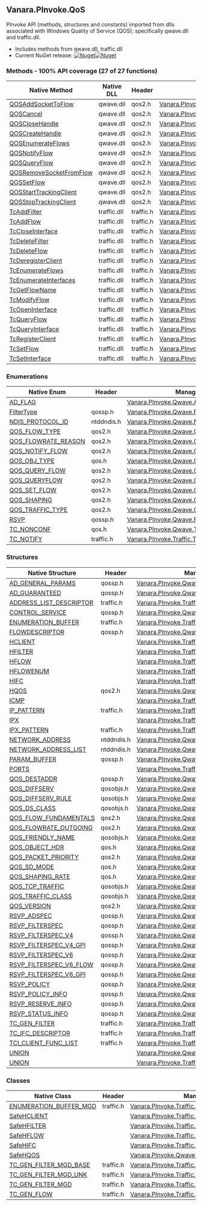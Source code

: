 ## Vanara.PInvoke.QoS  
PInvoke API (methods, structures and constants) imported from dlls associated with Windows Quality of Service (QOS); specifically qwave.dll and traffic.dll.

- Includes methods from qwave.dll, traffic.dll  
- Current NuGet release: [![Nuget](https://img.shields.io/nuget/v/Vanara.PInvoke.QoS?logo=nuget&style=flat-square)![Nuget](https://img.shields.io/nuget/dt/Vanara.PInvoke.QoS?label=%20&style=flat-square)](https://www.nuget.org/packages/Vanara.PInvoke.QoS)  
### Methods - 100% API coverage (27 of 27 functions)  
Native Method | Native DLL | Header | Managed Method  
--- | --- | --- | ---  
[QOSAddSocketToFlow](https://www.google.com/search?num=5&q=QOSAddSocketToFlow+site%3Alearn.microsoft.com) | qwave.dll | qos2.h | [Vanara.PInvoke.Qwave.QOSAddSocketToFlow](https://github.com/dahall/Vanara/search?l=C%23&q=QOSAddSocketToFlow)  
[QOSCancel](https://www.google.com/search?num=5&q=QOSCancel+site%3Alearn.microsoft.com) | qwave.dll | qos2.h | [Vanara.PInvoke.Qwave.QOSCancel](https://github.com/dahall/Vanara/search?l=C%23&q=QOSCancel)  
[QOSCloseHandle](https://www.google.com/search?num=5&q=QOSCloseHandle+site%3Alearn.microsoft.com) | qwave.dll | qos2.h | [Vanara.PInvoke.Qwave.QOSCloseHandle](https://github.com/dahall/Vanara/search?l=C%23&q=QOSCloseHandle)  
[QOSCreateHandle](https://www.google.com/search?num=5&q=QOSCreateHandle+site%3Alearn.microsoft.com) | qwave.dll | qos2.h | [Vanara.PInvoke.Qwave.QOSCreateHandle](https://github.com/dahall/Vanara/search?l=C%23&q=QOSCreateHandle)  
[QOSEnumerateFlows](https://www.google.com/search?num=5&q=QOSEnumerateFlows+site%3Alearn.microsoft.com) | qwave.dll | qos2.h | [Vanara.PInvoke.Qwave.QOSEnumerateFlows](https://github.com/dahall/Vanara/search?l=C%23&q=QOSEnumerateFlows)  
[QOSNotifyFlow](https://www.google.com/search?num=5&q=QOSNotifyFlow+site%3Alearn.microsoft.com) | qwave.dll | qos2.h | [Vanara.PInvoke.Qwave.QOSNotifyFlow](https://github.com/dahall/Vanara/search?l=C%23&q=QOSNotifyFlow)  
[QOSQueryFlow](https://www.google.com/search?num=5&q=QOSQueryFlow+site%3Alearn.microsoft.com) | qwave.dll | qos2.h | [Vanara.PInvoke.Qwave.QOSQueryFlow](https://github.com/dahall/Vanara/search?l=C%23&q=QOSQueryFlow)  
[QOSRemoveSocketFromFlow](https://www.google.com/search?num=5&q=QOSRemoveSocketFromFlow+site%3Alearn.microsoft.com) | qwave.dll | qos2.h | [Vanara.PInvoke.Qwave.QOSRemoveSocketFromFlow](https://github.com/dahall/Vanara/search?l=C%23&q=QOSRemoveSocketFromFlow)  
[QOSSetFlow](https://www.google.com/search?num=5&q=QOSSetFlow+site%3Alearn.microsoft.com) | qwave.dll | qos2.h | [Vanara.PInvoke.Qwave.QOSSetFlow](https://github.com/dahall/Vanara/search?l=C%23&q=QOSSetFlow)  
[QOSStartTrackingClient](https://www.google.com/search?num=5&q=QOSStartTrackingClient+site%3Alearn.microsoft.com) | qwave.dll | qos2.h | [Vanara.PInvoke.Qwave.QOSStartTrackingClient](https://github.com/dahall/Vanara/search?l=C%23&q=QOSStartTrackingClient)  
[QOSStopTrackingClient](https://www.google.com/search?num=5&q=QOSStopTrackingClient+site%3Alearn.microsoft.com) | qwave.dll | qos2.h | [Vanara.PInvoke.Qwave.QOSStopTrackingClient](https://github.com/dahall/Vanara/search?l=C%23&q=QOSStopTrackingClient)  
[TcAddFilter](https://www.google.com/search?num=5&q=TcAddFilter+site%3Alearn.microsoft.com) | traffic.dll | traffic.h | [Vanara.PInvoke.Traffic.TcAddFilter](https://github.com/dahall/Vanara/search?l=C%23&q=TcAddFilter)  
[TcAddFlow](https://www.google.com/search?num=5&q=TcAddFlow+site%3Alearn.microsoft.com) | traffic.dll | traffic.h | [Vanara.PInvoke.Traffic.TcAddFlow](https://github.com/dahall/Vanara/search?l=C%23&q=TcAddFlow)  
[TcCloseInterface](https://www.google.com/search?num=5&q=TcCloseInterface+site%3Alearn.microsoft.com) | traffic.dll | traffic.h | [Vanara.PInvoke.Traffic.TcCloseInterface](https://github.com/dahall/Vanara/search?l=C%23&q=TcCloseInterface)  
[TcDeleteFilter](https://www.google.com/search?num=5&q=TcDeleteFilter+site%3Alearn.microsoft.com) | traffic.dll | traffic.h | [Vanara.PInvoke.Traffic.TcDeleteFilter](https://github.com/dahall/Vanara/search?l=C%23&q=TcDeleteFilter)  
[TcDeleteFlow](https://www.google.com/search?num=5&q=TcDeleteFlow+site%3Alearn.microsoft.com) | traffic.dll | traffic.h | [Vanara.PInvoke.Traffic.TcDeleteFlow](https://github.com/dahall/Vanara/search?l=C%23&q=TcDeleteFlow)  
[TcDeregisterClient](https://www.google.com/search?num=5&q=TcDeregisterClient+site%3Alearn.microsoft.com) | traffic.dll | traffic.h | [Vanara.PInvoke.Traffic.TcDeregisterClient](https://github.com/dahall/Vanara/search?l=C%23&q=TcDeregisterClient)  
[TcEnumerateFlows](https://www.google.com/search?num=5&q=TcEnumerateFlows+site%3Alearn.microsoft.com) | traffic.dll | traffic.h | [Vanara.PInvoke.Traffic.TcEnumerateFlows](https://github.com/dahall/Vanara/search?l=C%23&q=TcEnumerateFlows)  
[TcEnumerateInterfaces](https://www.google.com/search?num=5&q=TcEnumerateInterfaces+site%3Alearn.microsoft.com) | traffic.dll | traffic.h | [Vanara.PInvoke.Traffic.TcEnumerateInterfaces](https://github.com/dahall/Vanara/search?l=C%23&q=TcEnumerateInterfaces)  
[TcGetFlowName](https://www.google.com/search?num=5&q=TcGetFlowNameA+site%3Alearn.microsoft.com) | traffic.dll | traffic.h | [Vanara.PInvoke.Traffic.TcGetFlowName](https://github.com/dahall/Vanara/search?l=C%23&q=TcGetFlowName)  
[TcModifyFlow](https://www.google.com/search?num=5&q=TcModifyFlow+site%3Alearn.microsoft.com) | traffic.dll | traffic.h | [Vanara.PInvoke.Traffic.TcModifyFlow](https://github.com/dahall/Vanara/search?l=C%23&q=TcModifyFlow)  
[TcOpenInterface](https://www.google.com/search?num=5&q=TcOpenInterfaceA+site%3Alearn.microsoft.com) | traffic.dll | traffic.h | [Vanara.PInvoke.Traffic.TcOpenInterface](https://github.com/dahall/Vanara/search?l=C%23&q=TcOpenInterface)  
[TcQueryFlow](https://www.google.com/search?num=5&q=TcQueryFlowA+site%3Alearn.microsoft.com) | traffic.dll | traffic.h | [Vanara.PInvoke.Traffic.TcQueryFlow](https://github.com/dahall/Vanara/search?l=C%23&q=TcQueryFlow)  
[TcQueryInterface](https://www.google.com/search?num=5&q=TcQueryInterface+site%3Alearn.microsoft.com) | traffic.dll | traffic.h | [Vanara.PInvoke.Traffic.TcQueryInterface](https://github.com/dahall/Vanara/search?l=C%23&q=TcQueryInterface)  
[TcRegisterClient](https://www.google.com/search?num=5&q=TcRegisterClient+site%3Alearn.microsoft.com) | traffic.dll | traffic.h | [Vanara.PInvoke.Traffic.TcRegisterClient](https://github.com/dahall/Vanara/search?l=C%23&q=TcRegisterClient)  
[TcSetFlow](https://www.google.com/search?num=5&q=TcSetFlowA+site%3Alearn.microsoft.com) | traffic.dll | traffic.h | [Vanara.PInvoke.Traffic.TcSetFlow](https://github.com/dahall/Vanara/search?l=C%23&q=TcSetFlow)  
[TcSetInterface](https://www.google.com/search?num=5&q=TcSetInterface+site%3Alearn.microsoft.com) | traffic.dll | traffic.h | [Vanara.PInvoke.Traffic.TcSetInterface](https://github.com/dahall/Vanara/search?l=C%23&q=TcSetInterface)  
### Enumerations  
Native Enum | Header | Managed Enum  
--- | --- | ---  
[AD_FLAG](https://www.google.com/search?num=5&q=AD_FLAG+site%3Alearn.microsoft.com) |  | [Vanara.PInvoke.Qwave.AD_FLAG](https://github.com/dahall/Vanara/search?l=C%23&q=AD_FLAG)  
[FilterType](https://www.google.com/search?num=5&q=FilterType+site%3Alearn.microsoft.com) | qossp.h | [Vanara.PInvoke.Qwave.FilterType](https://github.com/dahall/Vanara/search?l=C%23&q=FilterType)  
[NDIS_PROTOCOL_ID](https://www.google.com/search?num=5&q=NDIS_PROTOCOL_ID+site%3Alearn.microsoft.com) | ntddndis.h | [Vanara.PInvoke.Qwave.NDIS_PROTOCOL_ID](https://github.com/dahall/Vanara/search?l=C%23&q=NDIS_PROTOCOL_ID)  
[QOS_FLOW_TYPE](https://www.google.com/search?num=5&q=QOS_FLOW_TYPE+site%3Alearn.microsoft.com) | qos2.h | [Vanara.PInvoke.Qwave.QOS_FLOW_TYPE](https://github.com/dahall/Vanara/search?l=C%23&q=QOS_FLOW_TYPE)  
[QOS_FLOWRATE_REASON](https://www.google.com/search?num=5&q=QOS_FLOWRATE_REASON+site%3Alearn.microsoft.com) | qos2.h | [Vanara.PInvoke.Qwave.QOS_FLOWRATE_REASON](https://github.com/dahall/Vanara/search?l=C%23&q=QOS_FLOWRATE_REASON)  
[QOS_NOTIFY_FLOW](https://www.google.com/search?num=5&q=QOS_NOTIFY_FLOW+site%3Alearn.microsoft.com) | qos2.h | [Vanara.PInvoke.Qwave.QOS_NOTIFY_FLOW](https://github.com/dahall/Vanara/search?l=C%23&q=QOS_NOTIFY_FLOW)  
[QOS_OBJ_TYPE](https://www.google.com/search?num=5&q=QOS_OBJ_TYPE+site%3Alearn.microsoft.com) | qos.h | [Vanara.PInvoke.Qwave.QOS_OBJ_TYPE](https://github.com/dahall/Vanara/search?l=C%23&q=QOS_OBJ_TYPE)  
[QOS_QUERY_FLOW](https://www.google.com/search?num=5&q=QOS_QUERY_FLOW+site%3Alearn.microsoft.com) | qos2.h | [Vanara.PInvoke.Qwave.QOS_QUERY_FLOW](https://github.com/dahall/Vanara/search?l=C%23&q=QOS_QUERY_FLOW)  
[QOS_QUERYFLOW](https://www.google.com/search?num=5&q=QOS_QUERYFLOW+site%3Alearn.microsoft.com) | qos2.h | [Vanara.PInvoke.Qwave.QOS_QUERYFLOW](https://github.com/dahall/Vanara/search?l=C%23&q=QOS_QUERYFLOW)  
[QOS_SET_FLOW](https://www.google.com/search?num=5&q=QOS_SET_FLOW+site%3Alearn.microsoft.com) | qos2.h | [Vanara.PInvoke.Qwave.QOS_SET_FLOW](https://github.com/dahall/Vanara/search?l=C%23&q=QOS_SET_FLOW)  
[QOS_SHAPING](https://www.google.com/search?num=5&q=QOS_SHAPING+site%3Alearn.microsoft.com) | qos2.h | [Vanara.PInvoke.Qwave.QOS_SHAPING](https://github.com/dahall/Vanara/search?l=C%23&q=QOS_SHAPING)  
[QOS_TRAFFIC_TYPE](https://www.google.com/search?num=5&q=QOS_TRAFFIC_TYPE+site%3Alearn.microsoft.com) | qos2.h | [Vanara.PInvoke.Qwave.QOS_TRAFFIC_TYPE](https://github.com/dahall/Vanara/search?l=C%23&q=QOS_TRAFFIC_TYPE)  
[RSVP](https://www.google.com/search?num=5&q=RSVP+site%3Alearn.microsoft.com) | qossp.h | [Vanara.PInvoke.Qwave.RSVP](https://github.com/dahall/Vanara/search?l=C%23&q=RSVP)  
[TC_NONCONF](https://www.google.com/search?num=5&q=TC_NONCONF+site%3Alearn.microsoft.com) | qos.h | [Vanara.PInvoke.Qwave.TC_NONCONF](https://github.com/dahall/Vanara/search?l=C%23&q=TC_NONCONF)  
[TC_NOTIFY](https://www.google.com/search?num=5&q=TC_NOTIFY+site%3Alearn.microsoft.com) | traffic.h | [Vanara.PInvoke.Traffic.TC_NOTIFY](https://github.com/dahall/Vanara/search?l=C%23&q=TC_NOTIFY)  
### Structures  
Native Structure | Header | Managed Structure  
--- | --- | ---  
[AD_GENERAL_PARAMS](https://www.google.com/search?num=5&q=AD_GENERAL_PARAMS+site%3Alearn.microsoft.com) | qossp.h | [Vanara.PInvoke.Qwave.AD_GENERAL_PARAMS](https://github.com/dahall/Vanara/search?l=C%23&q=AD_GENERAL_PARAMS)  
[AD_GUARANTEED](https://www.google.com/search?num=5&q=AD_GUARANTEED+site%3Alearn.microsoft.com) | qossp.h | [Vanara.PInvoke.Qwave.AD_GUARANTEED](https://github.com/dahall/Vanara/search?l=C%23&q=AD_GUARANTEED)  
[ADDRESS_LIST_DESCRIPTOR](https://www.google.com/search?num=5&q=ADDRESS_LIST_DESCRIPTOR+site%3Alearn.microsoft.com) | traffic.h | [Vanara.PInvoke.Traffic.ADDRESS_LIST_DESCRIPTOR](https://github.com/dahall/Vanara/search?l=C%23&q=ADDRESS_LIST_DESCRIPTOR)  
[CONTROL_SERVICE](https://www.google.com/search?num=5&q=CONTROL_SERVICE+site%3Alearn.microsoft.com) | qossp.h | [Vanara.PInvoke.Qwave.CONTROL_SERVICE](https://github.com/dahall/Vanara/search?l=C%23&q=CONTROL_SERVICE)  
[ENUMERATION_BUFFER](https://www.google.com/search?num=5&q=ENUMERATION_BUFFER+site%3Alearn.microsoft.com) | traffic.h | [Vanara.PInvoke.Traffic.ENUMERATION_BUFFER](https://github.com/dahall/Vanara/search?l=C%23&q=ENUMERATION_BUFFER)  
[FLOWDESCRIPTOR](https://www.google.com/search?num=5&q=FLOWDESCRIPTOR+site%3Alearn.microsoft.com) | qossp.h | [Vanara.PInvoke.Qwave.FLOWDESCRIPTOR](https://github.com/dahall/Vanara/search?l=C%23&q=FLOWDESCRIPTOR)  
[HCLIENT](https://www.google.com/search?num=5&q=HCLIENT+site%3Alearn.microsoft.com) |  | [Vanara.PInvoke.Traffic.HCLIENT](https://github.com/dahall/Vanara/search?l=C%23&q=HCLIENT)  
[HFILTER](https://www.google.com/search?num=5&q=HFILTER+site%3Alearn.microsoft.com) |  | [Vanara.PInvoke.Traffic.HFILTER](https://github.com/dahall/Vanara/search?l=C%23&q=HFILTER)  
[HFLOW](https://www.google.com/search?num=5&q=HFLOW+site%3Alearn.microsoft.com) |  | [Vanara.PInvoke.Traffic.HFLOW](https://github.com/dahall/Vanara/search?l=C%23&q=HFLOW)  
[HFLOWENUM](https://www.google.com/search?num=5&q=HFLOWENUM+site%3Alearn.microsoft.com) |  | [Vanara.PInvoke.Traffic.HFLOWENUM](https://github.com/dahall/Vanara/search?l=C%23&q=HFLOWENUM)  
[HIFC](https://www.google.com/search?num=5&q=HIFC+site%3Alearn.microsoft.com) |  | [Vanara.PInvoke.Traffic.HIFC](https://github.com/dahall/Vanara/search?l=C%23&q=HIFC)  
[HQOS](https://www.google.com/search?num=5&q=HQOS+site%3Alearn.microsoft.com) | qos2.h | [Vanara.PInvoke.Qwave.HQOS](https://github.com/dahall/Vanara/search?l=C%23&q=HQOS)  
[ICMP](https://www.google.com/search?num=5&q=ICMP+site%3Alearn.microsoft.com) |  | [Vanara.PInvoke.Traffic.IP_PATTERN.UNION.ICMP](https://github.com/dahall/Vanara/search?l=C%23&q=ICMP)  
[IP_PATTERN](https://www.google.com/search?num=5&q=IP_PATTERN+site%3Alearn.microsoft.com) | traffic.h | [Vanara.PInvoke.Traffic.IP_PATTERN](https://github.com/dahall/Vanara/search?l=C%23&q=IP_PATTERN)  
[IPX](https://www.google.com/search?num=5&q=IPX+site%3Alearn.microsoft.com) |  | [Vanara.PInvoke.Traffic.IPX_PATTERN.IPX](https://github.com/dahall/Vanara/search?l=C%23&q=IPX)  
[IPX_PATTERN](https://www.google.com/search?num=5&q=IPX_PATTERN+site%3Alearn.microsoft.com) | traffic.h | [Vanara.PInvoke.Traffic.IPX_PATTERN](https://github.com/dahall/Vanara/search?l=C%23&q=IPX_PATTERN)  
[NETWORK_ADDRESS](https://www.google.com/search?num=5&q=NETWORK_ADDRESS+site%3Alearn.microsoft.com) | ntddndis.h | [Vanara.PInvoke.Qwave.NETWORK_ADDRESS](https://github.com/dahall/Vanara/search?l=C%23&q=NETWORK_ADDRESS)  
[NETWORK_ADDRESS_LIST](https://www.google.com/search?num=5&q=NETWORK_ADDRESS_LIST+site%3Alearn.microsoft.com) | ntddndis.h | [Vanara.PInvoke.Qwave.NETWORK_ADDRESS_LIST](https://github.com/dahall/Vanara/search?l=C%23&q=NETWORK_ADDRESS_LIST)  
[PARAM_BUFFER](https://www.google.com/search?num=5&q=PARAM_BUFFER+site%3Alearn.microsoft.com) | qossp.h | [Vanara.PInvoke.Qwave.PARAM_BUFFER](https://github.com/dahall/Vanara/search?l=C%23&q=PARAM_BUFFER)  
[PORTS](https://www.google.com/search?num=5&q=PORTS+site%3Alearn.microsoft.com) |  | [Vanara.PInvoke.Traffic.IP_PATTERN.UNION.PORTS](https://github.com/dahall/Vanara/search?l=C%23&q=PORTS)  
[QOS_DESTADDR](https://www.google.com/search?num=5&q=QOS_DESTADDR+site%3Alearn.microsoft.com) | qossp.h | [Vanara.PInvoke.Qwave.QOS_DESTADDR](https://github.com/dahall/Vanara/search?l=C%23&q=QOS_DESTADDR)  
[QOS_DIFFSERV](https://www.google.com/search?num=5&q=QOS_DIFFSERV+site%3Alearn.microsoft.com) | qosobjs.h | [Vanara.PInvoke.Qwave.QOS_DIFFSERV](https://github.com/dahall/Vanara/search?l=C%23&q=QOS_DIFFSERV)  
[QOS_DIFFSERV_RULE](https://www.google.com/search?num=5&q=QOS_DIFFSERV_RULE+site%3Alearn.microsoft.com) | qosobjs.h | [Vanara.PInvoke.Qwave.QOS_DIFFSERV_RULE](https://github.com/dahall/Vanara/search?l=C%23&q=QOS_DIFFSERV_RULE)  
[QOS_DS_CLASS](https://www.google.com/search?num=5&q=QOS_DS_CLASS+site%3Alearn.microsoft.com) | qosobjs.h | [Vanara.PInvoke.Qwave.QOS_DS_CLASS](https://github.com/dahall/Vanara/search?l=C%23&q=QOS_DS_CLASS)  
[QOS_FLOW_FUNDAMENTALS](https://www.google.com/search?num=5&q=QOS_FLOW_FUNDAMENTALS+site%3Alearn.microsoft.com) | qos2.h | [Vanara.PInvoke.Qwave.QOS_FLOW_FUNDAMENTALS](https://github.com/dahall/Vanara/search?l=C%23&q=QOS_FLOW_FUNDAMENTALS)  
[QOS_FLOWRATE_OUTGOING](https://www.google.com/search?num=5&q=QOS_FLOWRATE_OUTGOING+site%3Alearn.microsoft.com) | qos2.h | [Vanara.PInvoke.Qwave.QOS_FLOWRATE_OUTGOING](https://github.com/dahall/Vanara/search?l=C%23&q=QOS_FLOWRATE_OUTGOING)  
[QOS_FRIENDLY_NAME](https://www.google.com/search?num=5&q=QOS_FRIENDLY_NAME+site%3Alearn.microsoft.com) | qosobjs.h | [Vanara.PInvoke.Qwave.QOS_FRIENDLY_NAME](https://github.com/dahall/Vanara/search?l=C%23&q=QOS_FRIENDLY_NAME)  
[QOS_OBJECT_HDR](https://www.google.com/search?num=5&q=QOS_OBJECT_HDR+site%3Alearn.microsoft.com) | qos.h | [Vanara.PInvoke.Qwave.QOS_OBJECT_HDR](https://github.com/dahall/Vanara/search?l=C%23&q=QOS_OBJECT_HDR)  
[QOS_PACKET_PRIORITY](https://www.google.com/search?num=5&q=QOS_PACKET_PRIORITY+site%3Alearn.microsoft.com) | qos2.h | [Vanara.PInvoke.Qwave.QOS_PACKET_PRIORITY](https://github.com/dahall/Vanara/search?l=C%23&q=QOS_PACKET_PRIORITY)  
[QOS_SD_MODE](https://www.google.com/search?num=5&q=QOS_SD_MODE+site%3Alearn.microsoft.com) | qos.h | [Vanara.PInvoke.Qwave.QOS_SD_MODE](https://github.com/dahall/Vanara/search?l=C%23&q=QOS_SD_MODE)  
[QOS_SHAPING_RATE](https://www.google.com/search?num=5&q=QOS_SHAPING_RATE+site%3Alearn.microsoft.com) | qos.h | [Vanara.PInvoke.Qwave.QOS_SHAPING_RATE](https://github.com/dahall/Vanara/search?l=C%23&q=QOS_SHAPING_RATE)  
[QOS_TCP_TRAFFIC](https://www.google.com/search?num=5&q=QOS_TCP_TRAFFIC+site%3Alearn.microsoft.com) | qosobjs.h | [Vanara.PInvoke.Qwave.QOS_TCP_TRAFFIC](https://github.com/dahall/Vanara/search?l=C%23&q=QOS_TCP_TRAFFIC)  
[QOS_TRAFFIC_CLASS](https://www.google.com/search?num=5&q=QOS_TRAFFIC_CLASS+site%3Alearn.microsoft.com) | qosobjs.h | [Vanara.PInvoke.Qwave.QOS_TRAFFIC_CLASS](https://github.com/dahall/Vanara/search?l=C%23&q=QOS_TRAFFIC_CLASS)  
[QOS_VERSION](https://www.google.com/search?num=5&q=QOS_VERSION+site%3Alearn.microsoft.com) | qos2.h | [Vanara.PInvoke.Qwave.QOS_VERSION](https://github.com/dahall/Vanara/search?l=C%23&q=QOS_VERSION)  
[RSVP_ADSPEC](https://www.google.com/search?num=5&q=RSVP_ADSPEC+site%3Alearn.microsoft.com) | qossp.h | [Vanara.PInvoke.Qwave.RSVP_ADSPEC](https://github.com/dahall/Vanara/search?l=C%23&q=RSVP_ADSPEC)  
[RSVP_FILTERSPEC](https://www.google.com/search?num=5&q=RSVP_FILTERSPEC+site%3Alearn.microsoft.com) | qossp.h | [Vanara.PInvoke.Qwave.RSVP_FILTERSPEC](https://github.com/dahall/Vanara/search?l=C%23&q=RSVP_FILTERSPEC)  
[RSVP_FILTERSPEC_V4](https://www.google.com/search?num=5&q=RSVP_FILTERSPEC_V4+site%3Alearn.microsoft.com) | qossp.h | [Vanara.PInvoke.Qwave.RSVP_FILTERSPEC_V4](https://github.com/dahall/Vanara/search?l=C%23&q=RSVP_FILTERSPEC_V4)  
[RSVP_FILTERSPEC_V4_GPI](https://www.google.com/search?num=5&q=RSVP_FILTERSPEC_V4_GPI+site%3Alearn.microsoft.com) | qossp.h | [Vanara.PInvoke.Qwave.RSVP_FILTERSPEC_V4_GPI](https://github.com/dahall/Vanara/search?l=C%23&q=RSVP_FILTERSPEC_V4_GPI)  
[RSVP_FILTERSPEC_V6](https://www.google.com/search?num=5&q=RSVP_FILTERSPEC_V6+site%3Alearn.microsoft.com) | qossp.h | [Vanara.PInvoke.Qwave.RSVP_FILTERSPEC_V6](https://github.com/dahall/Vanara/search?l=C%23&q=RSVP_FILTERSPEC_V6)  
[RSVP_FILTERSPEC_V6_FLOW](https://www.google.com/search?num=5&q=RSVP_FILTERSPEC_V6_FLOW+site%3Alearn.microsoft.com) | qossp.h | [Vanara.PInvoke.Qwave.RSVP_FILTERSPEC_V6_FLOW](https://github.com/dahall/Vanara/search?l=C%23&q=RSVP_FILTERSPEC_V6_FLOW)  
[RSVP_FILTERSPEC_V6_GPI](https://www.google.com/search?num=5&q=RSVP_FILTERSPEC_V6_GPI+site%3Alearn.microsoft.com) | qossp.h | [Vanara.PInvoke.Qwave.RSVP_FILTERSPEC_V6_GPI](https://github.com/dahall/Vanara/search?l=C%23&q=RSVP_FILTERSPEC_V6_GPI)  
[RSVP_POLICY](https://www.google.com/search?num=5&q=RSVP_POLICY+site%3Alearn.microsoft.com) | qossp.h | [Vanara.PInvoke.Qwave.RSVP_POLICY](https://github.com/dahall/Vanara/search?l=C%23&q=RSVP_POLICY)  
[RSVP_POLICY_INFO](https://www.google.com/search?num=5&q=RSVP_POLICY_INFO+site%3Alearn.microsoft.com) | qossp.h | [Vanara.PInvoke.Qwave.RSVP_POLICY_INFO](https://github.com/dahall/Vanara/search?l=C%23&q=RSVP_POLICY_INFO)  
[RSVP_RESERVE_INFO](https://www.google.com/search?num=5&q=RSVP_RESERVE_INFO+site%3Alearn.microsoft.com) | qossp.h | [Vanara.PInvoke.Qwave.RSVP_RESERVE_INFO](https://github.com/dahall/Vanara/search?l=C%23&q=RSVP_RESERVE_INFO)  
[RSVP_STATUS_INFO](https://www.google.com/search?num=5&q=RSVP_STATUS_INFO+site%3Alearn.microsoft.com) | qossp.h | [Vanara.PInvoke.Qwave.RSVP_STATUS_INFO](https://github.com/dahall/Vanara/search?l=C%23&q=RSVP_STATUS_INFO)  
[TC_GEN_FILTER](https://www.google.com/search?num=5&q=TC_GEN_FILTER+site%3Alearn.microsoft.com) | traffic.h | [Vanara.PInvoke.Traffic.TC_GEN_FILTER](https://github.com/dahall/Vanara/search?l=C%23&q=TC_GEN_FILTER)  
[TC_IFC_DESCRIPTOR](https://www.google.com/search?num=5&q=TC_IFC_DESCRIPTOR+site%3Alearn.microsoft.com) | traffic.h | [Vanara.PInvoke.Traffic.TC_IFC_DESCRIPTOR](https://github.com/dahall/Vanara/search?l=C%23&q=TC_IFC_DESCRIPTOR)  
[TCI_CLIENT_FUNC_LIST](https://www.google.com/search?num=5&q=TCI_CLIENT_FUNC_LIST+site%3Alearn.microsoft.com) | traffic.h | [Vanara.PInvoke.Traffic.TCI_CLIENT_FUNC_LIST](https://github.com/dahall/Vanara/search?l=C%23&q=TCI_CLIENT_FUNC_LIST)  
[UNION](https://www.google.com/search?num=5&q=UNION+site%3Alearn.microsoft.com) |  | [Vanara.PInvoke.Qwave.RSVP_FILTERSPEC.UNION](https://github.com/dahall/Vanara/search?l=C%23&q=UNION)  
[UNION](https://www.google.com/search?num=5&q=UNION+site%3Alearn.microsoft.com) |  | [Vanara.PInvoke.Traffic.IP_PATTERN.UNION](https://github.com/dahall/Vanara/search?l=C%23&q=UNION)  
### Classes  
Native Class | Header | Managed Class  
--- | --- | ---  
[ENUMERATION_BUFFER_MGD](https://www.google.com/search?num=5&q=ENUMERATION_BUFFER_MGD+site%3Alearn.microsoft.com) | traffic.h | [Vanara.PInvoke.Traffic.ENUMERATION_BUFFER_MGD](https://github.com/dahall/Vanara/search?l=C%23&q=ENUMERATION_BUFFER_MGD)  
[SafeHCLIENT](https://www.google.com/search?num=5&q=SafeHCLIENT+site%3Alearn.microsoft.com) |  | [Vanara.PInvoke.Traffic.SafeHCLIENT](https://github.com/dahall/Vanara/search?l=C%23&q=SafeHCLIENT)  
[SafeHFILTER](https://www.google.com/search?num=5&q=SafeHFILTER+site%3Alearn.microsoft.com) |  | [Vanara.PInvoke.Traffic.SafeHFILTER](https://github.com/dahall/Vanara/search?l=C%23&q=SafeHFILTER)  
[SafeHFLOW](https://www.google.com/search?num=5&q=SafeHFLOW+site%3Alearn.microsoft.com) |  | [Vanara.PInvoke.Traffic.SafeHFLOW](https://github.com/dahall/Vanara/search?l=C%23&q=SafeHFLOW)  
[SafeHIFC](https://www.google.com/search?num=5&q=SafeHIFC+site%3Alearn.microsoft.com) |  | [Vanara.PInvoke.Traffic.SafeHIFC](https://github.com/dahall/Vanara/search?l=C%23&q=SafeHIFC)  
[SafeHQOS](https://www.google.com/search?num=5&q=SafeHQOS+site%3Alearn.microsoft.com) |  | [Vanara.PInvoke.Qwave.SafeHQOS](https://github.com/dahall/Vanara/search?l=C%23&q=SafeHQOS)  
[TC_GEN_FILTER_MGD_BASE](https://www.google.com/search?num=5&q=TC_GEN_FILTER_MGD_BASE+site%3Alearn.microsoft.com) | traffic.h | [Vanara.PInvoke.Traffic.TC_GEN_FILTER_MGD_BASE](https://github.com/dahall/Vanara/search?l=C%23&q=TC_GEN_FILTER_MGD_BASE)  
[TC_GEN_FILTER_MGD_UNK](https://www.google.com/search?num=5&q=TC_GEN_FILTER_MGD_UNK+site%3Alearn.microsoft.com) | traffic.h | [Vanara.PInvoke.Traffic.TC_GEN_FILTER_MGD_UNK](https://github.com/dahall/Vanara/search?l=C%23&q=TC_GEN_FILTER_MGD_UNK)  
[TC_GEN_FILTER_MGD](https://www.google.com/search?num=5&q=TC_GEN_FILTER_MGD+site%3Alearn.microsoft.com) | traffic.h | [Vanara.PInvoke.Traffic.TC_GEN_FILTER_MGD](https://github.com/dahall/Vanara/search?l=C%23&q=TC_GEN_FILTER_MGD)  
[TC_GEN_FLOW](https://www.google.com/search?num=5&q=TC_GEN_FLOW+site%3Alearn.microsoft.com) | traffic.h | [Vanara.PInvoke.Traffic.TC_GEN_FLOW](https://github.com/dahall/Vanara/search?l=C%23&q=TC_GEN_FLOW)  
